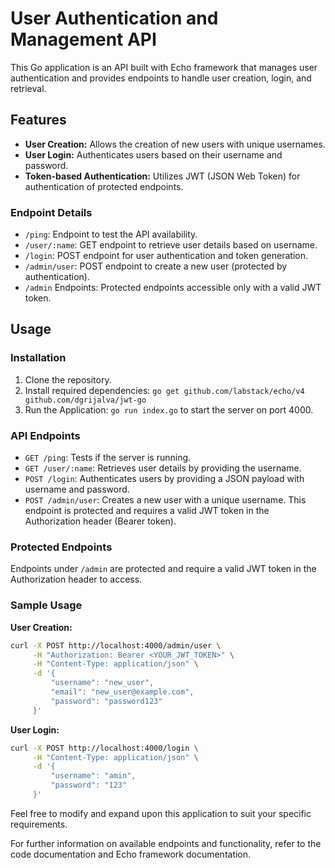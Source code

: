 # User Authentication and Management API

This Go application is an API built with Echo framework that manages user authentication and provides endpoints to handle user creation, login, and retrieval.

## Features

- **User Creation:** Allows the creation of new users with unique usernames.
- **User Login:** Authenticates users based on their username and password.
- **Token-based Authentication:** Utilizes JWT (JSON Web Token) for authentication of protected endpoints.

### Endpoint Details

- `/ping`: Endpoint to test the API availability.
- `/user/:name`: GET endpoint to retrieve user details based on username.
- `/login`: POST endpoint for user authentication and token generation.
- `/admin/user`: POST endpoint to create a new user (protected by authentication).
- `/admin` Endpoints: Protected endpoints accessible only with a valid JWT token.

## Usage

### Installation

1. Clone the repository.
2. Install required dependencies: `go get github.com/labstack/echo/v4 github.com/dgrijalva/jwt-go`
3. Run the Application: `go run index.go` to start the server on port 4000.

### API Endpoints

- `GET /ping`: Tests if the server is running.
- `GET /user/:name`: Retrieves user details by providing the username.
- `POST /login`: Authenticates users by providing a JSON payload with username and password.
- `POST /admin/user`: Creates a new user with a unique username. This endpoint is protected and requires a valid JWT token in the Authorization header (Bearer token).

### Protected Endpoints

Endpoints under `/admin` are protected and require a valid JWT token in the Authorization header to access.


### Sample Usage

**User Creation:**
```bash
curl -X POST http://localhost:4000/admin/user \
     -H "Authorization: Bearer <YOUR_JWT_TOKEN>" \
     -H "Content-Type: application/json" \
     -d '{
         "username": "new_user",
         "email": "new_user@example.com",
         "password": "password123"
     }'
```

**User Login:**
```bash
curl -X POST http://localhost:4000/login \
     -H "Content-Type: application/json" \
     -d '{
         "username": "amin",
         "password": "123"
     }'
```

Feel free to modify and expand upon this application to suit your specific requirements.

For further information on available endpoints and functionality, refer to the code documentation and Echo framework documentation.
